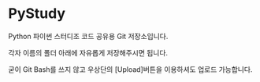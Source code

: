 # PyStudy
Python
파이썬 스터디조 코드 공유용 Git 저장소입니다.<p>
각자 이름의 폴더 아래에 자유롭게 저장해주시면 됩니다.<p>
굳이 Git Bash를 쓰지 않고 우상단의 [Upload]버튼을 이용하셔도 업로드 가능합니다.<p>
